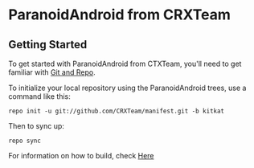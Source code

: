 ParanoidAndroid from CRXTeam
=========================

Getting Started
---------------

To get started with ParanoidAndroid from CTXTeam, you'll need to get
familiar with [Git and Repo](http://source.android.com/download/using-repo).

To initialize your local repository using the ParanoidAndroid trees, use a command like this:

    repo init -u git://github.com/CRXTeam/manifest.git -b kitkat

Then to sync up:

    repo sync

For information on how to build, check [Here](https://github.com/AOSPA/manifest)
